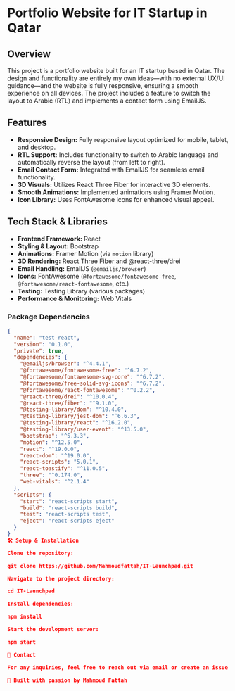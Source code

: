 # Portfolio Website for IT Startup in Qatar

## Overview
This project is a portfolio website built for an IT startup based in Qatar. The design and functionality are entirely my own ideas—with no external UX/UI guidance—and the website is fully responsive, ensuring a smooth experience on all devices. The project includes a feature to switch the layout to Arabic (RTL) and implements a contact form using EmailJS.

## Features
- **Responsive Design:** Fully responsive layout optimized for mobile, tablet, and desktop.
- **RTL Support:** Includes functionality to switch to Arabic language and automatically reverse the layout (from left to right).
- **Email Contact Form:** Integrated with EmailJS for seamless email functionality.
- **3D Visuals:** Utilizes React Three Fiber for interactive 3D elements.
- **Smooth Animations:** Implemented animations using Framer Motion.
- **Icon Library:** Uses FontAwesome icons for enhanced visual appeal.

## Tech Stack & Libraries
- **Frontend Framework:** React
- **Styling & Layout:** Bootstrap
- **Animations:** Framer Motion (via `motion` library)
- **3D Rendering:** React Three Fiber and @react-three/drei
- **Email Handling:** EmailJS (`@emailjs/browser`)
- **Icons:** FontAwesome (`@fortawesome/fontawesome-free`, `@fortawesome/react-fontawesome`, etc.)
- **Testing:** Testing Library (various packages)
- **Performance & Monitoring:** Web Vitals

### Package Dependencies
```json
{
  "name": "test-react",
  "version": "0.1.0",
  "private": true,
  "dependencies": {
    "@emailjs/browser": "^4.4.1",
    "@fortawesome/fontawesome-free": "^6.7.2",
    "@fortawesome/fontawesome-svg-core": "^6.7.2",
    "@fortawesome/free-solid-svg-icons": "^6.7.2",
    "@fortawesome/react-fontawesome": "^0.2.2",
    "@react-three/drei": "^10.0.4",
    "@react-three/fiber": "^9.1.0",
    "@testing-library/dom": "^10.4.0",
    "@testing-library/jest-dom": "^6.6.3",
    "@testing-library/react": "^16.2.0",
    "@testing-library/user-event": "^13.5.0",
    "bootstrap": "^5.3.3",
    "motion": "^12.5.0",
    "react": "^19.0.0",
    "react-dom": "^19.0.0",
    "react-scripts": "5.0.1",
    "react-toastify": "^11.0.5",
    "three": "^0.174.0",
    "web-vitals": "^2.1.4"
  },
  "scripts": {
    "start": "react-scripts start",
    "build": "react-scripts build",
    "test": "react-scripts test",
    "eject": "react-scripts eject"
  }
}
🛠️ Setup & Installation

Clone the repository:

git clone https://github.com/Mahmoudfattah/IT-Launchpad.git

Navigate to the project directory:

cd IT-Launchpad

Install dependencies:

npm install

Start the development server:

npm start

📧 Contact

For any inquiries, feel free to reach out via email or create an issue on GitHub.

🚀 Built with passion by Mahmoud Fattah
